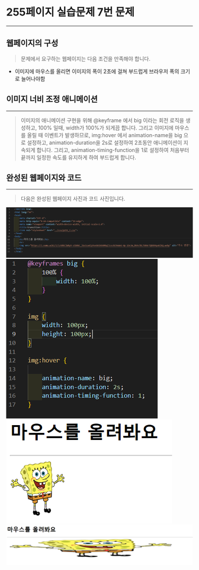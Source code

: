 # 255페이지 실습문제 7번 문제

-----------------------------

## 웹페이지의 구성

> 문제에서 요구하는 웹페이지는 다음 조건을 만족해야 합니다.

+ 이미지에 마우스를 올리면 이미지의 폭이 2초에 걸쳐 부드럽게 브라우저 폭의 크기로 늘어나야함

## 이미지 너비 조정 애니메이션

-----------------------------

> 이미지의 애니메이션 구현을 위해 @keyframe 에서 big 이라는 회전 로직을 생성하고, 100% 일때, width가 100%가 되게끔 합니다.
> 그리고 이미지에 마우스를 올릴 때 이벤트가 발생하므로, img:hover 에서 animation-name을 big 으로 설정하고, animation-duration을 2s로 설정하여 2초동안 애니메이션이 지속되게 합니다. 그리고, animation-timing-function을 1로 설정하여 처음부터 끝까지 일정한 속도를 유지하게 하여 부드럽게 합니다.

## 완성된 웹페이지와 코드

-----------------------------

> 다음은 완성된 웹페이지 사진과 코드 사진입니다.

<img src="./image/p255_7코드.png">
<img src="./image/p255_7스타일.png">
<img src="./image/p255_7웹페이지1.png">
<img src="./image/p255_7웹페이지2.png">